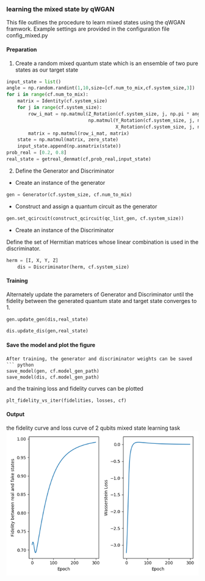 ### learning the mixed state by qWGAN

This file outlines the procedure to learn mixed states using the qWGAN framwork. Example settings are provided in the configuration file config_mixed.py

#### Preparation

1. Create a random mixed quantum state which is an ensemble of two pure states as our target state
``` python
input_state = list()
angle = np.random.randint(1,10,size=[cf.num_to_mix,cf.system_size,3])
for i in range(cf.num_to_mix):
    matrix = Identity(cf.system_size)
    for j in range(cf.system_size):
        row_i_mat = np.matmul(Z_Rotation(cf.system_size, j, np.pi * angle[i][j][2], False),
                              np.matmul(Y_Rotation(cf.system_size, j, np.pi * angle[i][j][1], False),
                                        X_Rotation(cf.system_size, j, np.pi * angle[i][j][0], False)))
        matrix = np.matmul(row_i_mat, matrix)
    state = np.matmul(matrix, zero_state)
    input_state.append(np.asmatrix(state))
prob_real = [0.2, 0.8]
real_state = getreal_denmat(cf,prob_real,input_state)
```
2. Define the Generator and Discriminator
* Create an instance of the generator
```python
gen = Generator(cf.system_size, cf.num_to_mix)
```
* Construct and assign a quantum circuit as the generator
``` python
gen.set_qcircuit(construct_qcircuit(qc_list_gen, cf.system_size))
```
* Create an instance of the Discriminator

Define the set of Hermitian matrices whose linear combination is used in the discriminator.

``` python
herm = [I, X, Y, Z]
    dis = Discriminator(herm, cf.system_size)
```

#### Training
Alternately update the parameters of Generator and Discriminator until the fidelity between the generated quantum state and target state converges to 1.
``` python
gen.update_gen(dis,real_state)
```
``` python
dis.update_dis(gen,real_state)
```

#### Save the model and plot the figure
```
After training, the generator and discriminator weights can be saved
``` python
save_model(gen, cf.model_gen_path)
save_model(dis, cf.model_gen_path)
```
and the training loss and fidelity curves can be plotted
``` python
plt_fidelity_vs_iter(fidelities, losses, cf)
```

#### Output
the fidelity curve and loss curve of 2 qubits mixed state learning task
![Alt text](./figure/2qubit_mixed_state_0.png)
